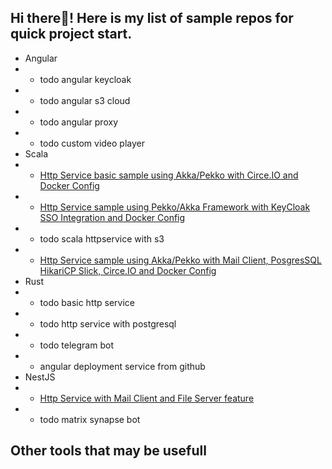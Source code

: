## Hi there👋! Here is my list of sample repos for quick project start.
- Angular
- - todo angular keycloak
- - todo angular s3 cloud
- - todo angular proxy
- - todo custom video player
- Scala
- - [Http Service basic sample using Akka/Pekko with Circe.IO and Docker Config](https://github.com/redwick/scala-http-service-basic)
- - [Http Service sample using Pekko/Akka Framework with KeyCloak SSO Integration and Docker Config](https://github.com/redwick/scala-http-service-keycloak)
- - todo scala httpservice with s3
- - [Http Service sample using Akka/Pekko with Mail Client, PosgresSQL HikariCP Slick, Circe.IO and Docker Config](https://github.com/redwick/scala-http-service)
- Rust
- - todo basic http service
- - todo http service with postgresql
- - todo telegram bot
- - angular deployment service from github
- NestJS
- - [Http Service with Mail Client and File Server feature](https://github.com/redwick/nestjs-mail-service)
- - todo matrix synapse bot
## Other tools that may be usefull
